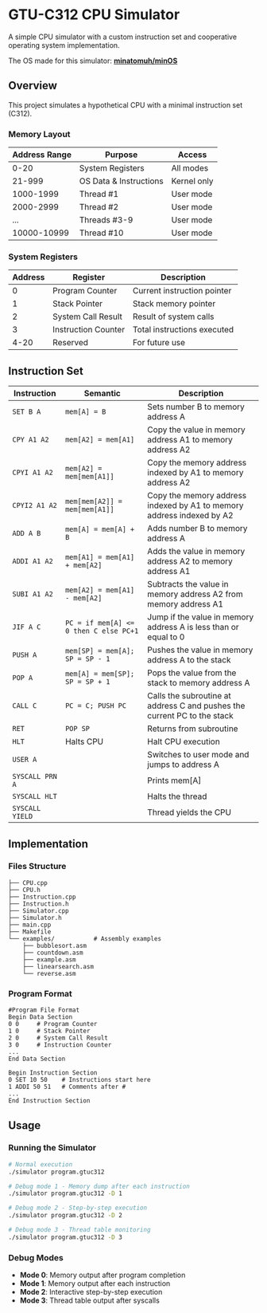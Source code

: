 # GTU-C312 CPU Simulator

A simple CPU simulator with a custom instruction set and cooperative operating system implementation.

The OS made for this simulator: **[minatomuh/minOS](https://github.com/minatomuh/minOS)**

## Overview

This project simulates a hypothetical CPU with a minimal instruction set (C312).

### Memory Layout
| Address Range | Purpose | Access |
|---------------|---------|--------|
| 0-20 | System Registers | All modes |
| 21-999 | OS Data & Instructions | Kernel only |
| 1000-1999 | Thread #1 | User mode |
| 2000-2999 | Thread #2 | User mode |
| ... | Threads #3-9 | User mode |
| 10000-10999 | Thread #10 | User mode |

### System Registers
| Address | Register | Description |
|---------|----------|-------------|
| 0 | Program Counter | Current instruction pointer |
| 1 | Stack Pointer | Stack memory pointer |
| 2 | System Call Result | Result of system calls |
| 3 | Instruction Counter | Total instructions executed |
| 4-20 | Reserved | For future use |

## Instruction Set

| Instruction | Semantic | Description |
|-------------|----------|-------------|
| `SET B A` | `mem[A] = B` | Sets number B to memory address A |
| `CPY A1 A2` | `mem[A2] = mem[A1]` | Copy the value in memory address A1 to memory address A2 |
| `CPYI A1 A2` | `mem[A2] = mem[mem[A1]]` | Copy the memory address indexed by A1 to memory address A2 |
| `CPYI2 A1 A2` | `mem[mem[A2]] = mem[mem[A1]]` | Copy the memory address indexed by A1 to memory address indexed by A2 |
| `ADD A B` | `mem[A] = mem[A] + B` | Adds number B to memory address A |
| `ADDI A1 A2` | `mem[A1] = mem[A1] + mem[A2]` | Adds the value in memory address A2 to memory address A1 |
| `SUBI A1 A2` | `mem[A2] = mem[A1] - mem[A2]` | Subtracts the value in memory address A2 from memory address A1 |
| `JIF A C` | `PC = if mem[A] <= 0 then C else PC+1` | Jump if the value in memory address A is less than or equal to 0 |
| `PUSH A` | `mem[SP] = mem[A]; SP = SP - 1` | Pushes the value in memory address A to the stack |
| `POP A` | `mem[A] = mem[SP]; SP = SP + 1` | Pops the value from the stack to memory address A |
| `CALL C` | `PC = C; PUSH PC` | Calls the subroutine at address C and pushes the current PC to the stack |
| `RET` | `POP SP` | Returns from subroutine |
| `HLT` | Halts CPU | Halt CPU execution |
| `USER A` | | Switches to user mode and jumps to address A |
| `SYSCALL PRN A` | | Prints mem[A] |
| `SYSCALL HLT` | | Halts the thread |
| `SYSCALL YIELD` | | Thread yields the CPU |

## Implementation

### Files Structure
```
├── CPU.cpp             
├── CPU.h               
├── Instruction.cpp     
├── Instruction.h       
├── Simulator.cpp       
├── Simulator.h         
├── main.cpp            
├── Makefile            
└── examples/           # Assembly examples
    ├── bubblesort.asm      
    ├── countdown.asm       
    ├── example.asm        
    ├── linearsearch.asm   
    └── reverse.asm         
```

### Program Format
```
#Program File Format
Begin Data Section
0 0     # Program Counter
1 0     # Stack Pointer
2 0     # System Call Result
3 0     # Instruction Counter
...
End Data Section

Begin Instruction Section
0 SET 10 50    # Instructions start here
1 ADDI 50 51   # Comments after #
...
End Instruction Section
```

## Usage

### Running the Simulator
```bash
# Normal execution
./simulator program.gtuc312

# Debug mode 1 - Memory dump after each instruction
./simulator program.gtuc312 -D 1

# Debug mode 2 - Step-by-step execution
./simulator program.gtuc312 -D 2

# Debug mode 3 - Thread table monitoring
./simulator program.gtuc312 -D 3
```

### Debug Modes
- **Mode 0**: Memory output after program completion
- **Mode 1**: Memory output after each instruction
- **Mode 2**: Interactive step-by-step execution
- **Mode 3**: Thread table output after syscalls

